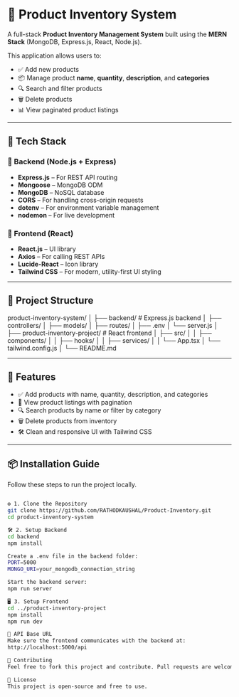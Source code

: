 # 🛒 Product Inventory System

A full-stack **Product Inventory Management System** built using the **MERN Stack** (MongoDB, Express.js, React, Node.js).

This application allows users to:

- ✅ Add new products
- 📦 Manage product **name**, **quantity**, **description**, and **categories**
- 🔍 Search and filter products
- 🗑️ Delete products
- 📊 View paginated product listings

---

## 🧱 Tech Stack

### 🔧 Backend (Node.js + Express)
- **Express.js** – For REST API routing
- **Mongoose** – MongoDB ODM
- **MongoDB** – NoSQL database
- **CORS** – For handling cross-origin requests
- **dotenv** – For environment variable management
- **nodemon** – For live development

### 🎨 Frontend (React)
- **React.js** – UI library
- **Axios** – For calling REST APIs
- **Lucide-React** – Icon library
- **Tailwind CSS** – For modern, utility-first UI styling

---

## 📁 Project Structure
product-inventory-system/
│
├── backend/ # Express.js backend
│ ├── controllers/
│ ├── models/
│ ├── routes/
│ ├── .env
│ └── server.js
│
├── product-inventory-project/ # React frontend
│ ├── src/
│ │ ├── components/
│ │ ├── hooks/
│ │ ├── services/
│ │ └── App.tsx
│ └── tailwind.config.js
│
└── README.md

---

## 🚀 Features

- ✅ Add products with name, quantity, description, and categories
- 🧾 View product listings with pagination
- 🔍 Search products by name or filter by category
- 🗑️ Delete products from inventory
- 🛠️ Clean and responsive UI with Tailwind CSS

---

## 📦 Installation Guide

Follow these steps to run the project locally.


```bash

⚙️ 1. Clone the Repository
git clone https://github.com/RATHODKAUSHAL/Product-Inventory.git
cd product-inventory-system 

🛠️ 2. Setup Backend
cd backend
npm install

Create a .env file in the backend folder:
PORT=5000
MONGO_URI=your_mongodb_connection_string

Start the backend server:
npm run server

🖥️ 3. Setup Frontend
cd ../product-inventory-project
npm install
npm run dev

🔗 API Base URL
Make sure the frontend communicates with the backend at:
http://localhost:5000/api

🙌 Contributing
Feel free to fork this project and contribute. Pull requests are welcome!

📄 License
This project is open-source and free to use.